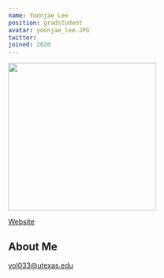 ```yaml
---
name: Yoonjae Lee
position: gradstudent
avatar: yoonjae_lee.JPG
twitter: 
joined: 2020
---
```


<img width="300" src="{{site.baseurl}}/images/people/{{page.avatar}}" data-action="zoom">

<i class="fa fa-newspaper-o"></i> <a href="https://jesse-yj-lee.github.io/yjlee.github.io/" target="_blank">Website</a>

## About Me

<!-- ## My interests
Broadly interested in data, machine learning, and brains. I've done a lot of work with EEG and human memory in the past. Right now I'm excited about:
* Methods for rigorous uncertainty quantification, especially in deep learning
* Decoding brain activity using machine learning + applying to closed-loop algorithms
* Transfer learning / domain adaptation
* Open science initiatives, esp. tools for data standardization and sharing.  -->

yol033@utexas.edu
